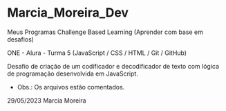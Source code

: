 # Marcia_Moreira_Dev
Meus Programas 
Challenge Based Learning (Aprender com base em desafios) 

ONE - Alura - Turma 5 (JavaScript / CSS / HTML / Git / GitHub)

Desafio de criação de um codificador e decodificador de texto com lógica de programação desenvolvida em JavaScript.

* Obs.: Os arquivos estão comentados.

29/05/2023
Marcia Moreira
